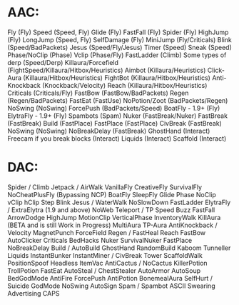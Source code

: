 # AAC:

Fly (Fly)
Speed (Speed, Fly)
Glide (Fly)
FastFall (Fly)
Spider (Fly)
HighJump (Fly)
LongJump (Speed, Fly)
SelfDamage (Fly)
MiniJump (Fly/Criticals)
Blink (Speed/BadPackets)
Jesus (Speed/Fly/Jesus)
Timer (Speed)
Sneak (Speed)
Phase/NoClip (Phase)
Vclip (Phase/Fly)
FastLadder (Climb)
Some types of derp (Speed/Derp)
Killaura/Forcefield (FightSpeed/Killaura/Hitbox/Heuristics)
Aimbot (Killaura/Heuristics)
Click-Aura (Killaura/Hitbox/Heuristics)
FightBot (Killaura/Hitbox/Heuristics)
Anti-Knockback (Knockback/Velocity)
Reach (Killaura/Hitbox/Heuristics)
Criticals (Criticals/Fly)
FastBow (FastBow/BadPackets)
Regen (Regen/BadPackets)
FastEat (FastUse)
NoPotion/Zoot (BadPackets/Regen)
NoSwing (NoSwing)
ForcePush (BadPackets/Speed)
BoatFly - 1.9+ (Fly)
ElytraFly - 1.9+ (Fly)
Spambots (Spam)
Nuker (FastBreak/Nuker)
FastBreak (FastBreak)
Build (FastPlace)
FastPlace (FastPlace)
CivBreak (FastBreak)
NoSwing (NoSwing)
NoBreakDelay (FastBreak)
GhostHand (Interact)
Freecam if you break blocks (Interact)
Liquids (Interact)
Scaffold (Interact)

# DAC:

Spider / Climb
Jetpack / AirWalk
VanillaFly
CreativeFly
SurvivalFly
NoCheatPlusFly (Bypassing NCP)
BoatFly
SleepFly
Glide
Phase
NoClip
vClip
hClip
Step
Blink
Jesus / WaterWalk
NoSlowDown
FastLadder
ElytraFly / ExtraElytra (1.9 and above)
NoWeb
Teleport / TP
Speed
Buzz
FastFall
ArrowDodge
HighJump
MotionClip
VerticalPhase
InventoryWalk
KillAura (BETA and is still Work in Progress)
MultiAura
TP-Aura
AntiKnockback / Velocity
MagnetPunch
ForceField
Regen / FastHeal
Reach
FastBow
AutoClicker
Criticals
BedHacks
Nuker
SurvivalNuker
FastPlace
NoBreakDelay
Build / AutoBuild
GhostHand
RandomBuild
Kaboom
Tunneller
Liquids
InstantBunker
InstantMiner / CivBreak
Tower
ScaffoldWalk
PositionSpoof
Headless
ItemVac
AntiCactus / NoCactus
KillerPotion
TrollPotion
FastEat
AutoSteal / ChestStealer
AutoArmor
AutoSoup
BedGodMode
AntiFire
ForcePush
AntiPotion
BonemealAura
SelfHurt / Suicide
GodMode
NoSwing
AutoSign
Spam / Spambot
ASCII
Swearing
Advertising
CAPS
